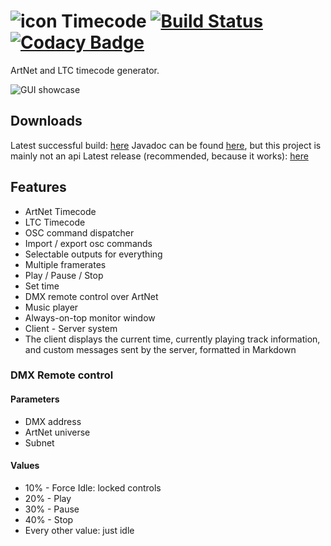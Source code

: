 # ![icon](https://mrexplode.github.io/resources/icon32.png)  Timecode [![Build Status](https://travis-ci.org/MrExplode/Timecode.svg?branch=master)](https://travis-ci.org/MrExplode/Timecode) [![Codacy Badge](https://api.codacy.com/project/badge/Grade/06b58e31d1834512bc7016d8240cb6f8)](https://www.codacy.com/manual/pjanos/Timecode?utm_source=github.com&amp;utm_medium=referral&amp;utm_content=MrExplode/Timecode&amp;utm_campaign=Badge_Grade)
ArtNet and LTC timecode generator.

![GUI showcase](https://mrexplode.github.io/resources/Timecode.png)

## Downloads
Latest successful build: [here](https://mrexplode.github.io/projects/projects.html#Timecode)
Javadoc can be found [here](https://mrexplode.github.io/projects/Timecode/apidocs/index.html), but this project is mainly not an api
Latest release (recommended, because it works): [here](https://github.com/MrExplode/Timecode/releases)

## Features
 - ArtNet Timecode
 - LTC Timecode
 - OSC command dispatcher
 - Import / export osc commands
 - Selectable outputs for everything
 - Multiple framerates
 - Play / Pause / Stop
 - Set time
 - DMX remote control over ArtNet
 - Music player
 - Always-on-top monitor window
 - Client - Server system
 - The client displays the current time, currently playing track information, and custom messages sent by the server, formatted in Markdown

### DMX Remote control

#### Parameters
 - DMX address
 - ArtNet universe
 - Subnet
#### Values
 - 10% - Force Idle: locked controls
 - 20% - Play
 - 30% - Pause
 - 40% - Stop
 - Every other value: just idle

